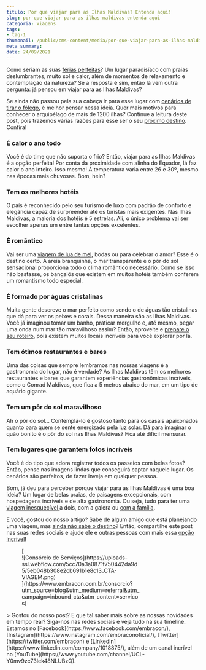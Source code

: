 ```yaml
---
titulo: Por que viajar para as Ilhas Maldivas? Entenda aqui!
slug: por-que-viajar-para-as-ilhas-maldivas-entenda-aqui
categoria: Viagens
tags:
- tag-1
thumbnail: /public/cms-content/media/por-que-viajar-para-as-ilhas-maldivas-entenda-aqui.jpg
meta_summary: 
date: 24/09/2021
---
```

Como seriam as suas [férias perfeitas](https://www.embracon.com.br/blog/por-que-fazer-um-tour-pela-europa-nas-suas-proximas-ferias)? Um lugar paradisíaco com praias deslumbrantes, muito sol e calor, além de momentos de relaxamento e contemplação da natureza? Se a resposta é sim, então lá vem outra pergunta: já pensou em viajar para as Ilhas Maldivas?

Se ainda não passou pela sua cabeça ir para esse lugar com [cenários de tirar o fôlego](https://www.embracon.com.br/blog/5-melhores-destinos-para-visitar-na-sua-lua-de-mel), é melhor pensar nessa ideia. Quer mais motivos para conhecer o arquipélago de mais de 1200 ilhas? Continue a leitura deste post, pois trazemos várias razões para esse ser o seu [próximo destino](https://www.embracon.com.br/blog/saiba-o-que-levar-na-sua-proxima-viagem). Confira!

### É calor o ano todo

Você é do time que não suporta o frio? Então, viajar para as Ilhas Maldivas é a opção perfeita! Por conta da proximidade com alinha do Equador, lá faz calor o ano inteiro. Isso mesmo! A temperatura varia entre 26 e 30º, mesmo nas épocas mais chuvosas. Bom, hein?

### Tem os melhores hotéis

O país é reconhecido pelo seu turismo de luxo com padrão de conforto e elegância capaz de surpreender até os turistas mais exigentes. Nas Ilhas Maldivas, a maioria dos hotéis é 5 estrelas. Ali, o único problema vai ser escolher apenas um entre tantas opções excelentes.

### É romântico

Vai ser uma [viagem de lua de mel](https://www.embracon.com.br/blog/como-preparar-o-roteiro-de-viagem-romantica), bodas ou para celebrar o amor? Esse é o destino certo. A areia branquinha, o mar transparente e o pôr do sol sensacional proporciona todo o clima romântico necessário. Como se isso não bastasse, os bangalôs que existem em muitos hotéis também conferem um romantismo todo especial.

### É formado por águas cristalinas

Muita gente descreve o mar perfeito como sendo o de águas tão cristalinas que dá para ver os peixes e corais. Dessa maneira são as Ilhas Maldivas. Você já imaginou tomar um banho, praticar mergulho e, até mesmo, pegar uma onda num mar tão maravilhoso assim? Então, aproveite e [prepare o seu roteiro](https://www.embracon.com.br/blog/saiba-como-montar-um-roteiro-de-viagem-em-7-passos), pois existem muitos locais incríveis para você explorar por lá.

### Tem ótimos restaurantes e bares

Uma das coisas que sempre lembramos nas nossas viagens é a gastronomia do lugar, não é verdade? As Ilhas Maldivas têm os melhores restaurantes e bares que garantem experiências gastronômicas incríveis, como o Conrad Maldivas, que fica a 5 metros abaixo do mar, em um tipo de aquário gigante.

### Tem um pôr do sol maravilhoso

Ah o pôr do sol... Contemplá-lo é gostoso tanto para os casais apaixonados quanto para quem se sente energizado pela luz solar. Dá para imaginar o quão bonito é o pôr do sol nas Ilhas Maldivas? Fica até difícil mensurar.

### Tem lugares que garantem fotos incríveis

Você é do tipo que adora registrar todos os passeios com belas fotos? Então, pense nas imagens lindas que conseguirá captar naquele lugar. Os cenários são perfeitos, de fazer inveja em qualquer pessoa.

Bom, já deu para perceber porque viajar para as Ilhas Maldivas é uma boa ideia? Um lugar de belas praias, de paisagens excepcionais, com hospedagens incríveis e de alta gastronomia. Ou seja, tudo para ter uma [viagem inesquecível ](https://www.embracon.com.br/blog/consorcio-de-viagens-embracon-vantagens)a dois, com a galera ou [com a família](https://www.embracon.com.br/blog/confira-estas-4-dicas-financeiras-para-planejar-uma-viagem-em-familia).

E você, gostou do nosso artigo? Sabe de algum amigo que está planejando uma viagem, mas [ainda não sabe o destino](https://www.embracon.com.br/blog/conheca-4-destinos-incriveis-para-passar-ferias-em-familia)? Então, compartilhe este post nas suas redes sociais e ajude ele e outras pessoas com mais essa [opção incrível](https://www.embracon.com.br/blog/top-5-destinos-de-ferias-escolha-sua-proxima-viagem-pelo-brasil)!

<figure class="w-richtext-figure-type-image w-richtext-align-center" style="max-width:310px">[<div>![Consórcio de Serviços](https://uploads-ssl.webflow.com/5cc70a3a0871f750442da9d5/5eb048b308e2cb691b1e8c13_CTA-VIAGEM.png)</div>](https://www.embracon.com.br/consorcio?utm_source=blog&utm_medium=referral&utm_campaign=inbound_cta&utm_content=servicos)</figure>> Gostou do nosso post? E que tal saber mais sobre as nossas novidades em tempo real? Siga-nos nas redes sociais e veja tudo na sua timeline. Estamos no [Facebook](https://www.facebook.com/embracon/), [Instagram](https://www.instagram.com/embraconoficial/), [Twitter](https://twitter.com/embracon) e [LinkedIn](https://www.linkedin.com/company/1018875/), além de um canal incrível no [YouTube](https://www.youtube.com/channel/UCL-Y0mv9zc73Iek48NLUBzQ).

‍
